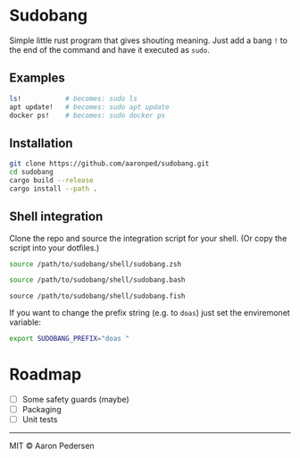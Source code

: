 # Sudobang
Simple little rust program that gives shouting meaning.
Just add a bang `!` to the end of the command and have it executed as `sudo`.

## Examples

```sh
ls!           # becomes: sudo ls
apt update!   # becomes: sudo apt update
docker ps!    # becomes: sudo docker ps
```

## Installation
```sh
git clone https://github.com/aaronped/sudobang.git
cd sudobang
cargo build --release
cargo install --path .
```

## Shell integration
Clone the repo and source the integration script for your shell.
(Or copy the script into your dotfiles.)

```zsh
source /path/to/sudobang/shell/sudobang.zsh
```

```bash
source /path/to/sudobang/shell/sudobang.bash
```

```fish
source /path/to/sudobang/shell/sudobang.fish
```

If you want to change the prefix string (e.g. to `doas`) just set the enviremonet variable:

```bash
export SUDOBANG_PREFIX="doas "

```
# Roadmap

- [ ] Some safety guards (maybe)
- [ ] Packaging
- [ ] Unit tests

---

MIT © Aaron Pedersen
